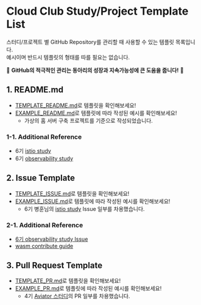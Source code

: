 # Cloud Club Study/Project Template List

스터디/프로젝트 별 GitHub Repository를 관리할 때 사용할 수 있는 템플릿 목록입니다.  
예시이며 반드시 템플릿의 형태를 따를 필요는 없습니다.

📢 **GitHub의 적극적인 관리는 동아리의 성장과 지속가능성에 큰 도움을 줍니다!** 🚀

## 1. README.md

- [TEMPLATE_README.md](./README/TEMPLATE_README.md)로 템플릿을 확인해보세요!
- [EXAMPLE_README.md](./README/EXAMPLE_README.md)로 템플릿에 따라 작성된 예시를 확인해보세요!
  - 가상의 홈 서버 구축 프로젝트를 기준으로 작성되었습니다.

### 1-1. Additional Reference

- 6기 [istio study](https://github.com/ByeongHunKim/Cloudclub-istio-skyline)
- 6기 [observability study](https://github.com/cloud-club/o11y-basic-study)

## 2. Issue Template

- [TEMPLATE_ISSUE.md](./ISSUE/TEMPLATE_ISSUE.md)로 템플릿을 확인해보세요!
- [EXAMPLE_ISSUE.md](./ISSUE/EXAMPLE_ISSUE.md)로 템플릿에 따라 작성된 예시를 확인해보세요!
  - 6기 병훈님의 [istio study](https://github.com/ByeongHunKim/Cloudclub-istio-skyline) Issue 일부를 차용했습니다.

### 2-1. Additional Reference

- [6기 observability study Issue](https://github.com/cloud-club/o11y-basic-study/issues/11)
- [wasm contribute guide](https://github.com/wasmCloud/wasmCloud/blob/main/CONTRIBUTING.md)

## 3. Pull Request Template

- [TEMPLATE_PR.md](./PR/TEMPLATE_PR.md)로 템플릿을 확인해보세요!
- [EXAMPLE_PR.md](./PR/EXAMPLE_PR.md)로 템플릿에 따라 작성된 예시를 확인해보세요!
  - 4기 [Aviator 스터디](https://github.com/cloud-club/Aviator)의 PR 일부를 차용했습니다.

